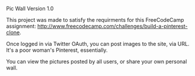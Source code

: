 Pic Wall Version 1.0

This project was made to satisfy the requirments for this FreeCodeCamp assignment: http://www.freecodecamp.com/challenges/build-a-pinterest-clone.

Once logged in via Twitter OAuth, you can post images to the site, via URL. It's a poor woman's Pinterest, essentially.

You can view the pictures posted by all users, or share your own personal wall.